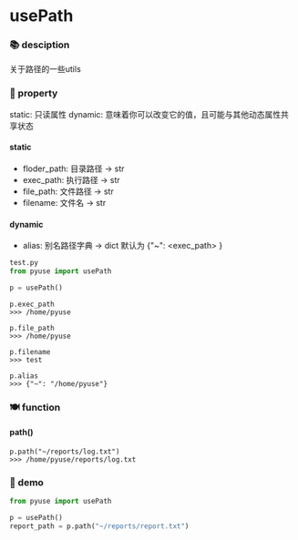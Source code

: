 # usePath

### 📚 desciption

关于路径的一些utils

### 📜 property

static: 只读属性
dynamic: 意味着你可以改变它的值，且可能与其他动态属性共享状态

#### static

- floder_path: 目录路径 -> str
- exec_path: 执行路径 -> str
- file_path: 文件路径 -> str
- filename: 文件名 -> str

#### dynamic

- alias: 别名路径字典 -> dict
  默认为 {"~": <exec_path> }

```python
test.py
from pyuse import usePath

p = usePath()
```

```shell
p.exec_path
>>> /home/pyuse

p.file_path
>>> /home/pyuse

p.filename
>>> test

p.alias
>>> {"~": "/home/pyuse"}
```

### 🍽️ function

#### path()

```shell
p.path("~/reports/log.txt")
>>> /home/pyuse/reports/log.txt
```

### 🎐 demo

```python
from pyuse import usePath

p = usePath()
report_path = p.path("~/reports/report.txt")
```
